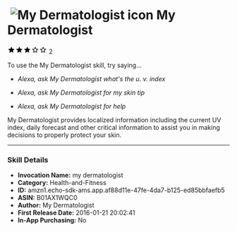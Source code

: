 # &nbsp;<img src="https://github.com/dale3h/alexa-skills-list/raw/master/skills/my-dermatologist/B01AX1WQC0/app_icon" alt="My Dermatologist icon" width="36"> My Dermatologist
![3 stars](../../../images/ic_star_black_18dp_1x.png)![3 stars](../../../images/ic_star_black_18dp_1x.png)![3 stars](../../../images/ic_star_black_18dp_1x.png)![3 stars](../../../images/ic_star_border_black_18dp_1x.png)![3 stars](../../../images/ic_star_border_black_18dp_1x.png) 2

To use the My Dermatologist skill, try saying...

* *Alexa, ask My Dermatologist what's the u. v. index*

* *Alexa, ask My Dermatologist for my skin tip*

* *Alexa, ask My Dermatologist for help*

My Dermatologist provides localized information including the current UV index, daily forecast and other critical information to assist you in making decisions to properly protect your skin.

***

### Skill Details

* **Invocation Name:** my dermatologist
* **Category:** Health-and-Fitness
* **ID:** amzn1.echo-sdk-ams.app.af88d11e-47fe-4da7-b125-ed85bbfaefb5
* **ASIN:** B01AX1WQC0
* **Author:** My Dermatologist
* **First Release Date:** 2016-01-21 20:02:41
* **In-App Purchasing:** No
